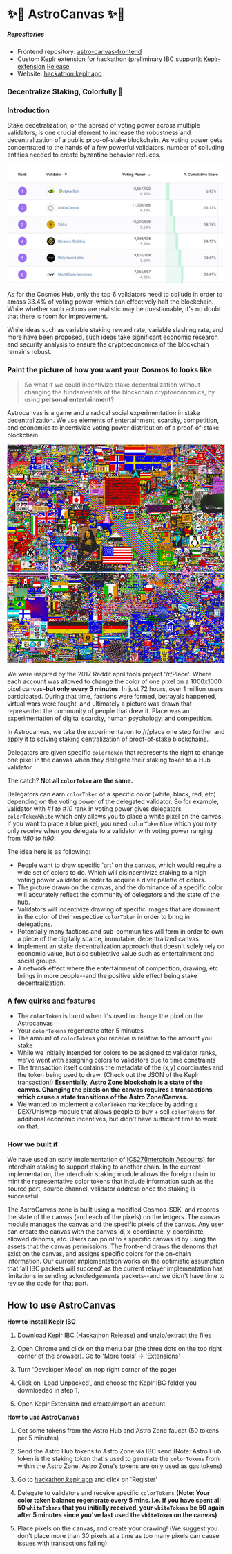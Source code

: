 # ✨🎨 AstroCanvas ✨🎨

##### Repositories
* Frontend repository: [astro-canvas-frontend](https://github.com/chainapsis/astro-canvas-frontend)
* Custom Keplr extension for hackathon (preliminary IBC support): [Keplr-extension](https://github.com/chainapsis/keplr-extension/tree/hackaton) [Release](https://github.com/chainapsis/keplr-extension/releases/tag/v0.6.0-hackathon)  
* Website: [hackathon.keplr.app](https://hackathon.keplr.app/)  

### Decentralize Staking, Colorfully 🌈

### Introduction

Stake decetralization, or the spread of voting power across multiple validators, is one crucial element to increase the robustness and decentralization of a public proo-of-stake blockchain. As voting power gets concentrated to the hands of a few powerful validators, number of colluding entities needed to create byzantine behavior reduces.

![top-6-validators](img/hub-validators.jpeg)

As for the Cosmos Hub, only the top 6 validators need to collude in order to amass 33.4% of voting power–which can effectively halt the blockchain. While whether such actions are realistic may be questionable, it's no doubt that there is room for improvement.

While ideas such as variable staking reward rate, variable slashing rate, and more have been proposed, such ideas take significant economic research and security analysis to ensure the cryptoeconomics of the blockchain remains robust.

### Paint the picture of how you want **your** Cosmos to looks like

> So what if we could incentivize stake decentralization without changing the fundamentals of the blockchain cryptoeconomics, by using  **personal entertainment**?

Astrocanvas is a game and a radical social experimentation in stake decentralization. We use elements of entertainment, scarcity, competition, and economics to incentivize voting power distribution of a proof-of-stake blockchain.

![place-reddit](img/place-reddit.png)

We were inspired by the 2017 Reddit april fools project '/r/Place'. Where each account was allowed to change the color of one pixel on a 1000x1000 pixel canvas–**but only every 5 minutes**. In just 72 hours, over 1 million users participated. During that time, factions were formed, betrayals happened, virtual wars were fought, and ultimately a picture was drawn that represented the community of people that drew it. Place was an experimentation of digital scarcity, human psychology, and competition.

In Astrocanvas, we take the experimentation to /r/place one step further and apply it to solving staking centralization of proof-of-stake blockchains.

Delegators are given specific `colorToken` that represents the right to change one pixel in the canvas when they delegate their staking token to a Hub validator. 

The catch? **Not all `colorToken` are the same.**

Delegators can earn `colorToken` of a specific color (white, black, red, etc) depending on the voting power of the delegated validator. So for example, validator with *#1 to #10* rank in voting power gives delegators `colorTokenWhite` which only allows you to place a white pixel on the canvas. If you want to place a blue pixel, you need `colorTokenBlue` which you may only receive when you delegate to a validator with voting power ranging from *#80 to #90*.

The idea here is as following:
* People want to draw specific 'art' on the canvas, which would require a wide set of colors to do. Which will disincentivize staking to a high voting power validator in order to acquire a diver palette of colors.
* The picture drawn on the canvas, and the dominance of a specific color will accurately reflect the community of delegators and the state of the hub.
* Validators will incentivize drawing of specific images that are dominant in the color of their respective `colorToken` in order to bring in delegations.
* Potentially many factions and sub-communities will form in order to own a piece of the digitally scarce, immutable, decentralized canvas.
* Implement an stake decentralization approach that doesn't solely rely on economic value, but also subjective value such as entertainment and social groups.
* A network effect where the entertainment of competition, drawing, etc brings in more people--and the positive side effect being stake decentralization.

### A few quirks and features

* The `colorToken` is burnt when it's used to change the pixel on the Astrocanvas
* Your `colorTokens` regenerate after 5 minutes
* The amount of `colorToken`s you receive is relative to the amount you stake
* While we initially intended for colors to be assigned to validator ranks, we've went with assigning colors to validators due to time constraints
* The transaction itself contains the metadata of the (x,y) coordinates and the token being used to draw. (Check out the JSON of the Keplr transaction!) **Essentially, Astro Zone blockchain is a state of the canvas. Changing the pixels on the canvas requires a transactions which cause a state transitions of the Astro Zone/Canvas.**
* We wanted to implement a `colorToken` marketplace by adding a DEX/Uniswap module that allows people to buy + sell `colorTokens` for additional economic incentives, but didn't have sufficient time to work on that.

### How we built it

We have used an early implementation of [ICS27(Interchain Accounts)](https://github.com/cosmos/ics/tree/master/spec/ics-027-interchain-accounts) for interchain staking to support staking to another chain. In the current implementation, the interchain staking module allows the foreign chain to mint the representative color tokens that include information such as the source port, source channel, validator address once the staking is successful.

The AstroCanvas zone is built using a modified Cosmos-SDK, and records the state of the canvas (and each of the pixels) on the ledgers. The canvas module manages the canvas and the specific pixels of the canvas. Any user can create the canvas with the canvas id, x-coordinate, y-coordinate, allowed denoms, etc. Users can point to a specific canvas id by using the assets that the canvas permissions. The front-end draws the denoms that exist on the canvas, and assigns specific colors for the on-chain information. Our current implementation works on the optimistic assumption that 'all IBC packets will succeed' as the current relayer implementation has limitations in sending acknoledgements packets--and we didn't have time to revise the code for that part.

## How to use AstroCanvas

**How to install Keplr IBC**

1. Download [Keplr IBC (Hackathon Release)](https://github.com/chainapsis/keplr-extension/releases/tag/v0.6.0-hackathon) and unzip/extract the files

2. Open Chrome and click on the menu bar (the three dots on the top right corner of the browser). Go to 'More tools' -> 'Extensions'

3. Turn 'Developer Mode' on (top right corner of the page)

4. Click on 'Load Unpacked', and choose the Keplr IBC folder you downloaded in step 1.

5. Open Keplr Extension and create/import an account.

**How to use AstroCanvas**

1. Get some tokens from the Astro Hub and Astro Zone faucet (50 tokens per 5 minutes)

2. Send the Astro Hub tokens to Astro Zone via IBC send (Note: Astro Hub token is the staking token that's used to generate the `colorTokens` from within the Astro Zone. Astro Zone's tokens are only used as gas tokens)

3. Go to [hackathon.keplr.app](https://hackathon.keplr.app) and click on 'Register'

4. Delegate to validators and receive specific `colorTokens` __(Note: Your color token balance regenerate every 5 mins. i.e. if you have spent all 50 `whiteTokens` that you initially received, your `whiteTokens` be 50 again after 5 minutes since you've last used the `whiteToken` on the canvas)__

5. Place pixels on the canvas, and create your drawing! (We suggest you don't place more than 30 pixels at a time as too many pixels can cause issues with transactions failing)
